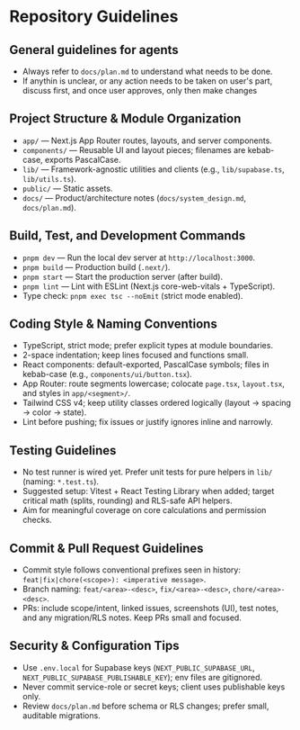 # Repository Guidelines

## General guidelines for agents

- Always refer to `docs/plan.md` to understand what needs to be done.
- If anythin is unclear, or any action needs to be taken on user's part, discuss first, and once user approves, only then make changes

## Project Structure & Module Organization

- `app/` — Next.js App Router routes, layouts, and server components.
- `components/` — Reusable UI and layout pieces; filenames are kebab-case, exports PascalCase.
- `lib/` — Framework-agnostic utilities and clients (e.g., `lib/supabase.ts`, `lib/utils.ts`).
- `public/` — Static assets.
- `docs/` — Product/architecture notes (`docs/system_design.md`, `docs/plan.md`).

## Build, Test, and Development Commands

- `pnpm dev` — Run the local dev server at `http://localhost:3000`.
- `pnpm build` — Production build (`.next/`).
- `pnpm start` — Start the production server (after build).
- `pnpm lint` — Lint with ESLint (Next.js core-web-vitals + TypeScript).
- Type check: `pnpm exec tsc --noEmit` (strict mode enabled).

## Coding Style & Naming Conventions

- TypeScript, strict mode; prefer explicit types at module boundaries.
- 2-space indentation; keep lines focused and functions small.
- React components: default-exported, PascalCase symbols; files in kebab-case (e.g., `components/ui/button.tsx`).
- App Router: route segments lowercase; colocate `page.tsx`, `layout.tsx`, and styles in `app/<segment>/`.
- Tailwind CSS v4; keep utility classes ordered logically (layout → spacing → color → state).
- Lint before pushing; fix issues or justify ignores inline and narrowly.

## Testing Guidelines

- No test runner is wired yet. Prefer unit tests for pure helpers in `lib/` (naming: `*.test.ts`).
- Suggested setup: Vitest + React Testing Library when added; target critical math (splits, rounding) and RLS-safe API helpers.
- Aim for meaningful coverage on core calculations and permission checks.

## Commit & Pull Request Guidelines

- Commit style follows conventional prefixes seen in history: `feat|fix|chore(<scope>): <imperative message>`.
- Branch naming: `feat/<area>-<desc>`, `fix/<area>-<desc>`, `chore/<area>-<desc>`.
- PRs: include scope/intent, linked issues, screenshots (UI), test notes, and any migration/RLS notes. Keep PRs small and focused.

## Security & Configuration Tips

- Use `.env.local` for Supabase keys (`NEXT_PUBLIC_SUPABASE_URL`, `NEXT_PUBLIC_SUPABASE_PUBLISHABLE_KEY`); env files are gitignored.
- Never commit service-role or secret keys; client uses publishable keys only.
- Review `docs/plan.md` before schema or RLS changes; prefer small, auditable migrations.
